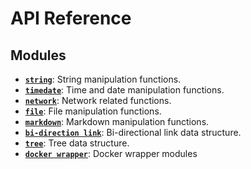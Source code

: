 # API Reference

## Modules

- [**`string`**](apis/string.md): String manipulation functions.
- [**`timedate`**](apis/timedate.md): Time and date manipulation functions.
- [**`network`**](apis/network.md): Network related functions.
- [**`file`**](apis/files.md): File manipulation functions.
- [**`markdown`**](apis/markdown.md): Markdown manipulation functions.
- [**`bi-direction link`**](apis/data_structure/bi_directional_links.md): Bi-directional link data structure.
- [**`tree`**](apis/data_structure/tree.md): Tree data structure.
- [**`docker wrapper`**](apis/docker.md): Docker wrapper modules
